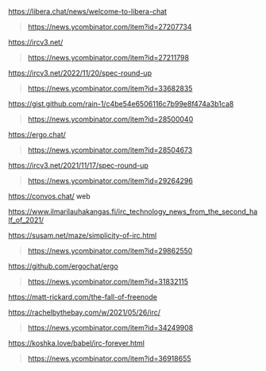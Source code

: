 https://libera.chat/news/welcome-to-libera-chat
> https://news.ycombinator.com/item?id=27207734

https://ircv3.net/
> https://news.ycombinator.com/item?id=27211798

https://ircv3.net/2022/11/20/spec-round-up
> https://news.ycombinator.com/item?id=33682835

https://gist.github.com/rain-1/c4be54e6506116c7b99e8f474a3b1ca8
> https://news.ycombinator.com/item?id=28500040

https://ergo.chat/
> https://news.ycombinator.com/item?id=28504673

https://ircv3.net/2021/11/17/spec-round-up
> https://news.ycombinator.com/item?id=29264296

https://convos.chat/ web

https://www.ilmarilauhakangas.fi/irc_technology_news_from_the_second_half_of_2021/

https://susam.net/maze/simplicity-of-irc.html
> https://news.ycombinator.com/item?id=29862550

https://github.com/ergochat/ergo
> https://news.ycombinator.com/item?id=31832115

https://matt-rickard.com/the-fall-of-freenode

https://rachelbythebay.com/w/2021/05/26/irc/
> https://news.ycombinator.com/item?id=34249908

https://koshka.love/babel/irc-forever.html
> https://news.ycombinator.com/item?id=36918655



